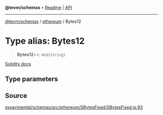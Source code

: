 **@tevm/schemas** • [Readme](../../README.md) \| [API](../../modules.md)

***

[@tevm/schemas](../../README.md) / [ethereum](../README.md) / Bytes12

# Type alias: Bytes12

> **Bytes12**\<\>: ```0x${string}```

[Solidity docs](https://docs.soliditylang.org/en/latest/types.html#fixed-size-byte-arrays)

## Type parameters

## Source

[experimental/schemas/src/ethereum/SBytesFixed/SBytesFixed.js:93](https://github.com/evmts/tevm-monorepo/blob/main/experimental/schemas/src/ethereum/SBytesFixed/SBytesFixed.js#L93)
